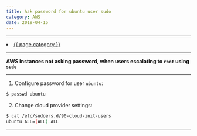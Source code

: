 ```yaml
---
title: Ask password for ubuntu user sudo
category: AWS
date: 2019-04-15
---
```


-----

<li><a href="/categories#{{ page.category | uri_escape | downcase }}">{{ page.category }}</a></li>

-----

**AWS instances not asking password, when users escalating to `root` using `sudo`**

-----

1. Configure password for user `ubuntu`:
```bash
$ passwd ubuntu
```

2. Change cloud provider settings:
```bash
$ cat /etc/sudoers.d/90-cloud-init-users
ubuntu ALL=(ALL) ALL
```

-----